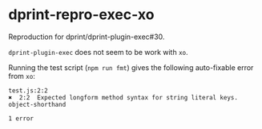 # dprint-repro-exec-xo

Reproduction for dprint/dprint-plugin-exec#30.

`dprint-plugin-exec` does not seem to be work with `xo`.

Running the test script (`npm run fmt`) gives the following auto-fixable error from `xo`:

```
test.js:2:2
✖  2:2  Expected longform method syntax for string literal keys.  object-shorthand

1 error
```
